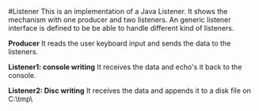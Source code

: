 #Listener
This is an implementation of a Java Listener. It shows the mechanism with one producer and two listeners. 
An generic listener interface is defined to be be able to handle different kind of listeners.

**Producer**
It reads the user keyboard input and sends the data to the listeners.

**Listener1: console writing**
It receives the data and echo's it back to the console.

**Listener2: Disc writing**
It receives the data and appends it to a disk file on C:\tmp\


